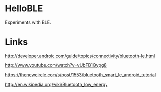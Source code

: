 HelloBLE
========

Experiments with BLE.

Links
=====
http://developer.android.com/guide/topics/connectivity/bluetooth-le.html

http://www.youtube.com/watch?v=vUbFB1Qypg8

https://thenewcircle.com/s/post/1553/bluetooth_smart_le_android_tutorial

http://en.wikipedia.org/wiki/Bluetooth_low_energy